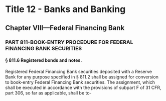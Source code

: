 
# Title 12 - Banks and Banking
## Chapter VIII—Federal Financing Bank
### PART 811-BOOK-ENTRY PROCEDURE FOR FEDERAL FINANCING BANK SECURITIES
#### § 811.6 Registered bonds and notes.

Registered Federal Financing Bank securities deposited with a Reserve Bank for any purpose specified in § 811.2 shall be assigned for conversion to book-entry Federal Financing Bank securities. The assignment, which shall be executed in accordance with the provisions of subpart F of 31 CFR, part 306, so far as applicable, shall be to-
